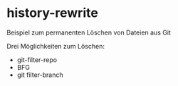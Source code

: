 # history-rewrite

Beispiel zum permanenten Löschen von Dateien aus Git

Drei Möglichkeiten zum Löschen:

* git-filter-repo
* BFG
* git filter-branch
